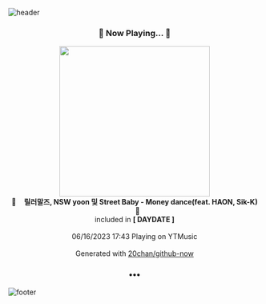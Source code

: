 ![header](https://capsule-render.vercel.app/api?type=wave&height=170&section=header&fontColor=090707&fontAlignX=45&fontAlignY=65&fontSize=100)

<h3 align="center">🎵 Now Playing... 🎵</h3>
<p align="center">
  <a href="https://music.youtube.com/watch?v=McE5KqvSHN4">
    <img width="300" src="https://lh3.googleusercontent.com/t1Q09PAUppA5MMHxIy9GPYW5PzurUI892yqXMjvKRIP7HZD1tmICg0Hv4MHADCQYjtqFXDZ1oi6kZBPmrQ">
  </a>
  <br>
  🎵&nbsp&nbsp&nbsp <b>릴러말즈, NSW yoon 및 Street Baby - Money dance(feat. HAON, Sik-K)</b> &nbsp&nbsp&nbsp🎵
  <br>
  included in <b>[ DAYDATE ]</b>
  
  <br />
  <br />
  06/16/2023 17:43 Playing on YTMusic
  <br />
  <br />
  Generated with <a href="https://github.com/20chan/github-now">20chan/github-now</a>
</p>

<h3 align="center">•••</h3>

![footer](https://capsule-render.vercel.app/api?type=wave&height=150&section=footer)
